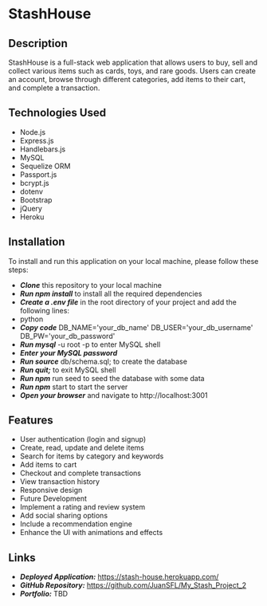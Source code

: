 # StashHouse
## Description
StashHouse is a full-stack web application that allows users to buy, sell and collect various items such as cards, toys, and rare goods. Users can create an account, browse through different categories, add items to their cart, and complete a transaction.

## Technologies Used
* Node.js
* Express.js
* Handlebars.js
* MySQL
* Sequelize ORM
* Passport.js
* bcrypt.js
* dotenv
* Bootstrap
* jQuery
* Heroku

## Installation
To install and run this application on your local machine, please follow these steps:

* ***Clone*** this repository to your local machine
* ***Run npm install*** to install all the required dependencies
* ***Create a .env file*** in the root directory of your project and add the following lines:
* python
* ***Copy code***
DB_NAME='your_db_name'
DB_USER='your_db_username'
DB_PW='your_db_password'
* ***Run mysql*** -u root -p to enter MySQL shell
* ***Enter your MySQL password***
* ***Run source*** db/schema.sql; to create the database
* ***Run quit;*** to exit MySQL shell
* ***Run npm*** run seed to seed the database with some data
* ***Run npm*** start to start the server
* ***Open your browser*** and navigate to http://localhost:3001

## Features
* User authentication (login and signup)
* Create, read, update and delete items
* Search for items by category and keywords
* Add items to cart
* Checkout and complete transactions
* View transaction history
* Responsive design
* Future Development
* Implement a rating and review system
* Add social sharing options
* Include a recommendation engine
* Enhance the UI with animations and effects

## Links
* ***Deployed Application:*** https://stash-house.herokuapp.com/
* ***GitHub Repository:*** https://github.com/JuanSFL/My_Stash_Project_2
* ***Portfolio:*** TBD
